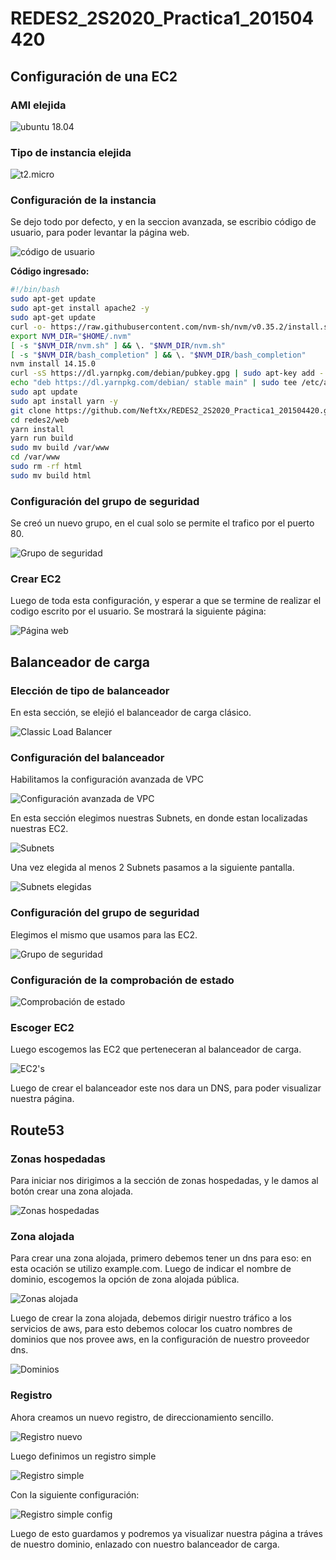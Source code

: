 # REDES2_2S2020_Practica1_201504420

## Configuración de una EC2

### AMI elejida

![ubuntu 18.04](img/01.png)

### Tipo de instancia elejida

![t2.micro](img/02.png)

### Configuración de la instancia

Se dejo todo por defecto, y en la seccion avanzada, se escribio código de usuario, para poder levantar la página web.

![código de usuario](img/03.png)

**Código ingresado:**

```bash
#!/bin/bash
sudo apt-get update
sudo apt-get install apache2 -y
sudo apt-get update
curl -o- https://raw.githubusercontent.com/nvm-sh/nvm/v0.35.2/install.sh | bash
export NVM_DIR="$HOME/.nvm"
[ -s "$NVM_DIR/nvm.sh" ] && \. "$NVM_DIR/nvm.sh"
[ -s "$NVM_DIR/bash_completion" ] && \. "$NVM_DIR/bash_completion"
nvm install 14.15.0
curl -sS https://dl.yarnpkg.com/debian/pubkey.gpg | sudo apt-key add -
echo "deb https://dl.yarnpkg.com/debian/ stable main" | sudo tee /etc/apt/sources.list.d/yarn.list
sudo apt update
sudo apt install yarn -y
git clone https://github.com/NeftXx/REDES2_2S2020_Practica1_201504420.git redes2
cd redes2/web
yarn install
yarn run build
sudo mv build /var/www
cd /var/www
sudo rm -rf html
sudo mv build html
```

### Configuración del grupo de seguridad

Se creó un nuevo grupo, en el cual solo se permite el trafico por el puerto 80.

![Grupo de seguridad](img/04.png)

### Crear EC2

Luego de toda esta configuración, y esperar a que se termine de realizar el codigo escrito por el usuario. Se mostrará la siguiente página:

![Página web](img/05.png)

## Balanceador de carga

### Elección de tipo de balanceador

En esta sección, se elejió el balanceador de carga clásico.

![Classic Load Balancer](img/06.png)

### Configuración del balanceador

Habilitamos la configuración avanzada de VPC

![Configuración avanzada de VPC](img/07.png)

En esta sección elegimos nuestras Subnets, en donde estan localizadas nuestras EC2.

![Subnets](img/08.png)

Una vez elegida al menos 2 Subnets pasamos a la siguiente pantalla.

![Subnets elegidas](img/09.png)

### Configuración del grupo de seguridad

Elegimos el mismo que usamos para las EC2.

![Grupo de seguridad](img/10.png)

### Configuración de la comprobación de estado

![Comprobación de estado](img/11.png)

### Escoger EC2

Luego escogemos las EC2 que perteneceran al balanceador de carga.

![EC2's](img/12.png)

Luego de crear el balanceador este nos dara un DNS, para poder visualizar nuestra página.

## Route53

### Zonas hospedadas

Para iniciar nos dirigimos a la sección de zonas hospedadas, y le damos al botón crear una zona alojada.

![Zonas hospedadas](img/13.png)

### Zona alojada

Para crear una zona alojada, primero debemos tener un dns para eso: en esta ocación se utilizo example.com. Luego de indicar el nombre de dominio, escogemos la opción de zona alojada pública.

![Zonas alojada](img/14.png)

Luego de crear la zona alojada, debemos dirigir nuestro tráfico a los servicios de aws, para esto debemos colocar los cuatro nombres de dominios que nos provee aws, en la configuración de nuestro proveedor dns.

![Dominios](img/15.png)

### Registro

Ahora creamos un nuevo registro, de direccionamiento sencillo.

![Registro nuevo](img/16.png)

Luego definimos un registro simple

![Registro simple](img/17.png)

Con la siguiente configuración:

![Registro simple config](img/18.png)

Luego de esto guardamos y podremos ya visualizar nuestra página a tráves de nuestro dominio, enlazado con nuestro balanceador de carga.

